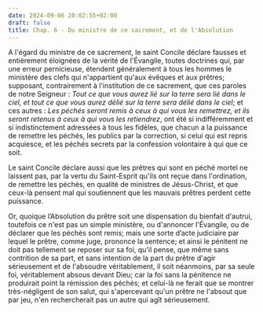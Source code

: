 ```yaml
---
date: 2024-09-06 20:02:55+02:00
draft: false
title: Chap. 6 - Du ministre de ce sacrement, et de l'Absolution
---
```





A l'égard du ministre de ce sacrement, le saint Concile déclare fausses et entièrement éloignées de la vérité de l'Évangile, toutes doctrines qui, par une erreur pernicieuse, étendent généralement à tous les hommes le ministère des clefs qui n'appartient qu'aux évêques et aux prêtres; supposant, contrairement à l'institution de ce sacrement, que ces paroles de notre Seigneur : *Tout ce que vous aurez lié sur la terre sera lié dans le ciel, et tout ce que vous aurez délié sur la terre sera délié dans le ciel*; et ces autres : *Les péchés seront remis à ceux à qui vous les remettrez, et ils seront retenus à ceux à qui vous les retiendrez*, ont été si indifféremment et si indistinctement adressées à tous les fidèles, que chacun a la puissance de remettre les péchés, les publics par la correction, si celui qui est repris acquiesce, et les péchés secrets par la confession volontaire à qui que ce soit.

Le saint Concile déclare aussi que les prêtres qui sont en péché mortel ne laissent pas, par la vertu du Saint-Esprit qu'ils ont reçue dans l'ordination, de remettre les péchés, en qualité de ministres de Jésus-Christ, et que ceux-là pensent mal qui soutiennent que les mauvais prêtres perdent cette puissance.

Or, quoique l’Absolution du prêtre soit une dispensation du bienfait d'autrui, toutefois ce n'est pas un simple ministère, ou d'annoncer l'Évangile, ou de déclarer que les péchés sont remis; mais une sorte d’acte judiciaire par lequel le prêtre, comme juge, prononce la sentence; et ainsi le pénitent ne doit pas tellement se reposer sur sa foi, qu'il pense, que même sans contrition de sa part, et sans intention de la part du prêtre d'agir sérieusement et de l'absoudre véritablement, il soit néanmoins, par sa seule foi, véritablement absous devant Dieu; car la foi sans la pénitence ne produirait point la rémission des péchés; et celui-là ne ferait que se montrer très-négligent de son salut, qui s'apercevant qu'un prêtre ne l'absout que par jeu, n'en rechercherait pas un autre qui agît sérieusement.

